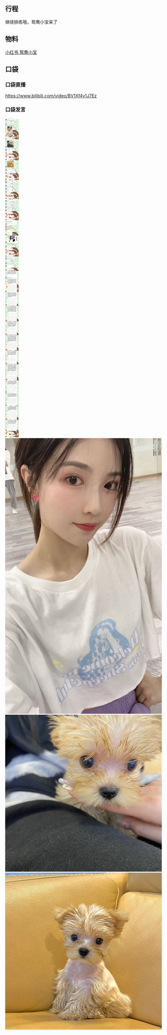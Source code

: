 ## 行程
继续排练哦，鸳鸯小宝来了<br>

## 物料
[小红书 鸳鸯小宝](http://www.xiaohongshu.com/discovery/item/613a10c90000000021034728)
## 口袋
### 口袋直播
https://www.bilibili.com/video/BV1Xf4y1J7Ez
### 口袋发言
![口袋发言](./pocket48/imgs/messages1.jpeg)<br>
![口袋发言](./pocket48/imgs/P1.jpeg)<br>
![口袋发言](./pocket48/imgs/P2.jpeg)<br>
![口袋发言](./pocket48/imgs/P3.jpeg)<br>